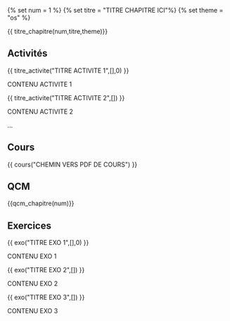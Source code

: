 
{% set num = 1 %}
{% set titre = "TITRE CHAPITRE ICI"%}
{% set theme = "os" %}

{{ titre_chapitre(num,titre,theme)}}
 
## Activités 

{{ titre_activite("TITRE ACTIVITE 1",[],0) }}


CONTENU ACTIVITE 1

{{ titre_activite("TITRE ACTIVITE 2",[]) }}


CONTENU ACTIVITE 2

...

## Cours

{{ cours("CHEMIN VERS PDF DE COURS") }}


## QCM

{{qcm_chapitre(num)}}


## Exercices

{{ exo("TITRE EXO 1",[],0) }}


CONTENU EXO 1


{{ exo("TITRE EXO 2",[]) }}


CONTENU EXO 2


{{ exo("TITRE EXO 3",[]) }}


CONTENU EXO 3